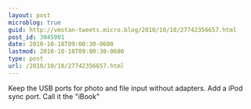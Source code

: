 ```yaml
---
layout: post
microblog: true
guid: http://vmstan-tweets.micro.blog/2010/10/18/27742356657.html
post_id: 3045901
date: 2010-10-18T09:00:30-0600
lastmod: 2010-10-18T09:00:30-0600
type: post
url: /2010/10/18/27742356657.html
---
```

Keep the USB ports for photo and file input without adapters. Add a iPod sync port. Call it the "iBook"
